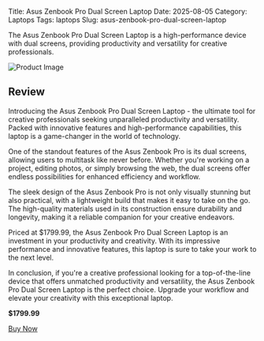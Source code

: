 Title: Asus Zenbook Pro Dual Screen Laptop
Date: 2025-08-05
Category: Laptops
Tags: laptops
Slug: asus-zenbook-pro-dual-screen-laptop


The Asus Zenbook Pro Dual Screen Laptop is a high-performance device with dual screens, providing productivity and versatility for creative professionals.

![Product Image](https://cdn.dummyjson.com/product-images/laptops/asus-zenbook-pro-dual-screen-laptop/1.webp)

## Review

Introducing the Asus Zenbook Pro Dual Screen Laptop - the ultimate tool for creative professionals seeking unparalleled productivity and versatility. Packed with innovative features and high-performance capabilities, this laptop is a game-changer in the world of technology.

One of the standout features of the Asus Zenbook Pro is its dual screens, allowing users to multitask like never before. Whether you're working on a project, editing photos, or simply browsing the web, the dual screens offer endless possibilities for enhanced efficiency and workflow.

The sleek design of the Asus Zenbook Pro is not only visually stunning but also practical, with a lightweight build that makes it easy to take on the go. The high-quality materials used in its construction ensure durability and longevity, making it a reliable companion for your creative endeavors.

Priced at $1799.99, the Asus Zenbook Pro Dual Screen Laptop is an investment in your productivity and creativity. With its impressive performance and innovative features, this laptop is sure to take your work to the next level.

In conclusion, if you're a creative professional looking for a top-of-the-line device that offers unmatched productivity and versatility, the Asus Zenbook Pro Dual Screen Laptop is the perfect choice. Upgrade your workflow and elevate your creativity with this exceptional laptop.





**$1799.99**

[Buy Now](https://www.amazon.com/s?k=Asus+Zenbook+Pro+Dual+Screen+Laptop&tag=kenenitech-20)
